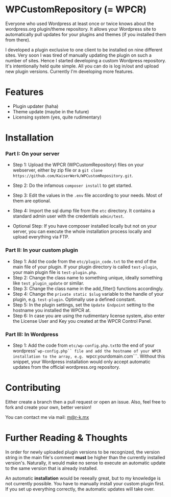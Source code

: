 # WPCustomRepository (= WPCR)

Everyone who used Wordpress at least once or twice knows about the wordpress.org plugin/theme repository. It allows your Wordpress site to automatically pull updates for your plugins and themes (if you installed them from there).

I developed a plugin exclusive to one client to be installed on nine different sites. Very soon I was tired of manually updating the plugin on such a number of sites. Hence I started developing a custom Wordpress repository. It's intentionally held quite simple. All you can do is log in/out and upload new plugin versions. Currently I'm developing more features.

# Features

* Plugin updater (haha)
* Theme update (maybe in the future)
* Licensing system (yes, quite rudimentary)

# Installation
### Part I: On your server

* Step 1: Upload the WPCR (WPCustomRepository) files on your webserver, either by zip file or a ```git clone https://github.com/KaiserWerk/WPCustomRepository.git```.
* Step 2: Do the infamous ```composer install``` to get started.
* Step 3: Edit the values in the ```.env``` file according to your needs. Most of them are optional.
* Step 4: Import the sql dump file from the ```etc``` directory. It contains a standard admin user with the credentials ``admin/test``.

* Optional Step: If you have composer installed locally but not on your server, you can execute the whole installation process locally and upload everything via FTP.

### Part II: In your custom plugin

* Step 1: Add the code from the ```etc/plugin_code.txt``` to the end of the main file of your plugin. If your plugin directory is called ```test-plugin```, your main plugin file is ```test-plugin.php```.
* Step 2: Change the class name to something unique, ideally something like ```test_plugin_update``` or similar.
* Step 3: Change the class name in the add_filter() functions accordingly.
* Step 4: Change the ```private static $slug``` variable to the handle of your plugin, e.g. ```test-plugin```. Optimally use a defined constant.
* Step 5: In the plugin settings, set the ```Update Endpoint``` setting to the hostname you installed the WPCR at.
* Step 6: In case you are using the rudimentary license system, also enter the License User and Key you created at the WPCR Control Panel.

### Part III: In Wordpress

* Step 1: Add the code from ```etc/wp-config.php.txt```to the end of your wordpress' ```wp-config.php`` file and add the hostname of your WPCR installation to the array, e.g. ```wpcr.yourdomain.com```. Without this snippet, your Wordpress installation would only accept automatic updates from the official wordpress.org repository.

# Contributing

Either create a branch then a pull request or open an issue. Also, feel free to fork and create your own, better version!

You can contact me via mail: m@r-k.mx

# Further Reading & Thoughts

In order for newly uploaded plugin versions to be recognized, the version string in the main file's comment **must** be higher than the currently installed version's. Naturally, it would make no sense to execute an automatic update to the same version that is already installed.

An automatic __installation__ would be reeeally great, but to my knowledge is not currently possible. You have to manually install your custom plugin first. If you set up everything correctly, the automatic updates will take over.
